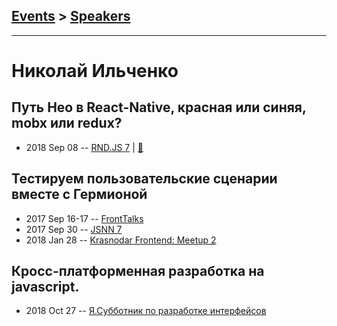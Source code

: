 ## [Events](../README.md) > [Speakers](../speakers.md)
---

# Николай Ильченко

## Путь Нео в React-Native, красная или синяя, mobx или redux?
- 2018 Sep 08 -- [RND.JS 7](https://www.youtube.com/watch?v=G0BMjOeWmg4&t=5606s)  | [:notebook:](https://vk.com/doc-116797910_474510859?hash=093b4b2e60a9cc7f38&dl=96998e06ffda677225)  
## Тестируем пользовательские сценарии вместе с Гермионой
- 2017 Sep 16-17 -- [FrontTalks](https://events.yandex.ru/lib/talks/4848/)    
- 2017 Sep 30 -- [JSNN 7](https://www.youtube.com/watch?v=WRwP1BBRNNM)    
- 2018 Jan 28 -- [Krasnodar Frontend: Meetup 2](https://youtu.be/FVJqLtW5MAw)    
## Кросс-платформенная разработка на javascript.
- 2018 Oct 27 -- [Я.Субботник по разработке интерфейсов](https://events.yandex.ru/lib/talks/6446/)    
